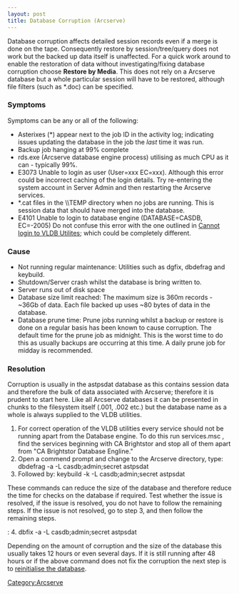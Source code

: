 ```yaml
---
layout: post 
title: Database Corruption (Arcserve)
---
```


Database corruption affects detailed session records even if a merge is
done on the tape. Consequently restore by session/tree/query does not
work but the backed up data itself is unaffected. For a quick work
around to enable the restoration of data without investigating/fixing
database corruption choose **Restore by Media**. This does not rely on a
Arcserve database but a whole particular session will have to be
restored, although file filters (such as \*.doc) can be specified.

### Symptoms

Symptoms can be any or all of the following:

-   Asterixes (\*) appear next to the job ID in the activity log;
    indicating issues updating the database in the job the *last* time
    it was run.
-   Backup job hanging at 99% complete
-   rds.exe (Arcserve database engine process) utilising as much CPU as
    it can - typically 99%.
-   E3073 Unable to login as user (User=xxx EC=xxx). Although this error
    could be incorrect caching of the login details. Try re-entering the
    system account in Server Admin and then restarting the Arcserve
    services.
-   \*.cat files in the <Arcserve dir>\\\\TEMP directory when no jobs
    are running. This is session data that should have merged into the
    database.
-   E4101 Unable to login to database engine (DATABASE=CASDB, EC=-2005)
    Do not confuse this error with the one outlined in [Cannot login to
    VLDB Utilites](Cannot_run_VLDB_Utilities_(Arcserve) "wikilink");
    which could be completely different.

### Cause

-   Not running regular maintenance: Utilities such as dgfix, dbdefrag
    and keybuild.
-   Shutdown/Server crash whilst the database is bring written to.
-   Server runs out of disk space
-   Database size limit reached: The maximum size is 360m records -
    \~36Gb of data. Each file backed up uses \~80 bytes of data in the
    database.
-   Database prune time: Prune jobs running whilst a backup or restore
    is done on a regular basis has been known to cause corruption. The
    default time for the prune job as midnight. This is the worst time
    to do this as usually backups are occurring at this time. A daily
    prune job for midday is recommended.

### Resolution

Corruption is usually in the astpsdat database as this contains session
data and therefore the bulk of data associated with Arcserve; therefore
it is prudent to start here. Like all Arcserve databases it can be
presented in chunks to the filesystem itself (.001, .002 etc.) but the
database name as a whole is always supplied to the VLDB utilities.

1.  For correct operation of the VLDB utilities every service should not
    be running apart from the Database engine. To do this run
    services.msc , find the services beginning with CA Brightstor and
    stop all of them apart from \"CA Brightstor Database Engline.\"
2.  Open a commend prompt and change to the Arcserve directory, type:
    dbdefrag -a -L casdb;admin;secret astpsdat
3.  Followed by: keybuild -k -L casdb;admin;secret astpsdat

These commands can reduce the size of the database and therefore reduce
the time for checks on the database if required. Test whether the issue
is resolved, if the issue is resolved, you do not have to follow the
remaining steps. If the issue is not resolved, go to step 3, and then
follow the remaining steps.

:   4\. dbfix -a -L casdb;admin;secret astpsdat

Depending on the amount of corruption and the size of the database this
usually takes 12 hours or even several days. If it is still running
after 48 hours or if the above command does not fix the corruption the
next step is to [reinitialise the
database](Reinitialise_database_(Arcserve) "wikilink").

[Category:Arcserve](Category:Arcserve "wikilink")
